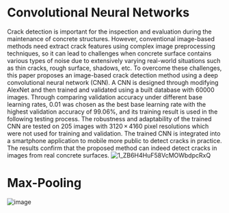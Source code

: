 # Convolutional Neural Networks
Crack detection is important for the inspection and evaluation during the maintenance of concrete structures. However, conventional image-based methods need extract crack features using complex image preprocessing techniques, so it can lead to challenges when concrete surface contains various types of noise due to extensively varying real-world situations such as thin cracks, rough surface, shadows, etc. To overcome these challenges, this paper proposes an image-based crack detection method using a deep convolutional neural network (CNN). A CNN is designed through modifying AlexNet and then trained and validated using a built database with 60000 images. Through comparing validation accuracy under different base learning rates, 0.01 was chosen as the best base learning rate with the highest validation accuracy of 99.06%, and its training result is used in the following testing process. The robustness and adaptability of the trained CNN are tested on 205 images with 3120 × 4160 pixel resolutions which were not used for training and validation. The trained CNN is integrated into a smartphone application to mobile more public to detect cracks in practice. The results confirm that the proposed method can indeed detect cracks in images from real concrete surfaces.
![1_ZB6H4HuF58VcMOWbdpcRxQ](https://user-images.githubusercontent.com/70472055/130177398-993a26e0-2d7a-42bf-b08f-c122d1680c4e.png)
# Max-Pooling
![image](https://user-images.githubusercontent.com/70472055/130563401-e9202846-b093-45d3-829f-92ed4fd60b1f.png)
